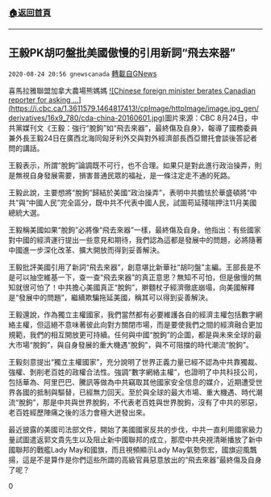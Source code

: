 ###  [:house:返回首頁](https://github.com/ourhimalayas/txt)
---

## 王毅PK胡叼盤批美國傲慢的引用新詞“飛去來器”
`2020-08-24 20:56 gnewscanada` [轉載自GNews](https://gnews.org/zh-hant/315235/)

喜馬拉雅聯盟加拿大農場熊媽媽
[!\[Chinese foreign minister berates Canadian reporter for asking ...\](https://i.cbc.ca/1.3611579.1464817413!/cpImage/httpImage/image.jpg_gen/derivatives/16x9_780/cda-china-20160601.jpg)](https://www.google.ca/url?sa=i&amp;url=https%3A%2F%2Fwww.cbc.ca%2Fnews%2Fpolitics%2Fchinese-foreign-minister-berates-reporter-1.3611510&amp;psig=AOvVaw3lK3JPygkBIlSqNprgaMI9&amp;ust=1598400829812000&amp;source=images&amp;cd=vfe&amp;ved=0CAIQjRxqFwoTCIDN_KKJtesCFQAAAAAdAAAAABAD)圖片來源：CBC 
8月24日，中共黨媒刊文《王毅：強行“脫鉤”如“飛去來器”，最終傷及自身》，報導了國務委員兼外長王毅24日在廣西北海同匈牙利外交與對外經濟部長西亞爾托會談後答記者問的講話。

王毅表示，所謂“脫鉤”論調既不可行，也不合理。如果只是對此進行政治操弄，則是無視自身發展需要，損害普通民眾的福祉，是一條注定走不通的死路。

王毅此說，主要想將“脫鉤”歸結於美國“政治操弄”，表明中共膽怯於華盛頓將“中共”與“中國人民”完全區分，既中共不代表中國人民，試圖苟延殘喘押注11月美國總統大選。

王毅稱美國如果“脫鉤”必將像“飛去來器”一樣，最終傷及自身。他指出：有些國家對中國的經濟運行提出一些意見和期待，我們認為這都是發展中的問題，必將隨著中國進一步深化改革、擴大開放而得到妥善解決。

王毅批評美國引用了新詞“飛去來器”，創意堪比新華社“胡叼盤”主編。王部長是不是可以抽空維基一下，查一查“飛去來器”的真正意思？無知不可怕，但是傲慢的無知就很可怕了！中共擔心美國真正“脫鉤”，擀麵杖子經濟徹底崩塌，向美國解釋是“發展中的問題”，繼續欺騙拖延美國，稱其可以得到妥善解決。

王毅還說，作為獨立主權國家，我們當然都有必要維護各自的經濟主權包括數字網絡主權，但這絕不意味著彼此向對方關閉市場，而是要使我們之間的經濟融合更加規範，我們的相互開放更可持續。任何與中國“脫鉤”的企圖，都是與未來全球的最大市場“脫鉤”，與自身發展的重大機遇“脫鉤”，與不可阻擋的時代潮流“脫鉤”。

王毅刻意提出“獨立主權國家”，充分說明了世界正義力量已經不認為中共靠獨裁、強權、剝削老百姓的政權合法性。強調“數字網絡主權”，也證明了中共科技公司，包括華為、阿里巴巴、騰訊等做為中共竊取其他國家安全信息的媒介，近期遭受世界各國的抵制與驅替，已經無力回天。至於與全球的最大市場、重大機遇、時代潮流“脫鉤”，那是中共與世界脫鉤，不代表老百姓與世界脫鉤，沒有了中共的邪惡，老百姓經歷陣痛之後的活力會極大迸發出來。

最近披露的美國司法部文件，開始了美國國家反共的步伐，中共一直利用國家級力量試圖遣返郭文貴先生以及阻止新中國聯邦的成立，那麼中共央視清晰播放了新中國聯邦的戰艦Lady May和國旗，而且視頻顯示Lady May氣勢恢宏，國旗迎風飄揚，這是不是算作是你們這些所謂的高級官員惡意放出的“飛去來器”最終傷及自身了呢？

0
